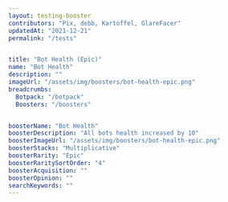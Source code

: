 ```yaml
---
layout: testing-booster
contributors: "Pix, debb, Kartoffel, GlareFacer"
updatedAt: "2021-12-21"
permalink: "/tests"


title: "Bot Health (Epic)"
name: "Bot Health"
description: ""
imageUrl: "/assets/img/boosters/bot-health-epic.png"
breadcrumbs:
  Botpack: "/botpack"
  Boosters: "/boosters"


boosterName: "Bot Health"
boosterDescription: "All bots health increased by 10"
boosterImageUrl: "/assets/img/boosters/bot-health-epic.png"
boosterStacks: "Multiplicative"
boosterRarity: "Epic"
boosterRaritySortOrder: "4"
boosterAcquisition: ""
boosterOpinion: ""
searchKeywords: ""
---
```


